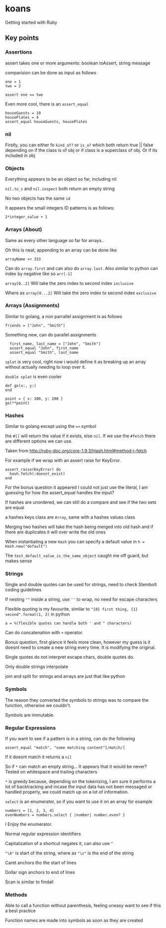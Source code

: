 # koans
Getting started with Ruby


## Key points 

### Assertions

assert takes one or more arguments: boolean toAssert, string message

comparision can be done as input as follows
```
one = 1
two = 2

assert one == two
```

Even more cool, there is an `assert_equal`
```
houseGuests = 10
housePlates = 4
assert_equal houseGuests, housePlates
```

### nil

Firstly, you can either fo `kind_of?` or `is_a?` which both return true || false depending on if the class is of obj or if class is a superclass of obj. Or if its included in obj

### Objects

Everything appears to be an object so far, including nil

`nil.to_s` and `nil.inspect` both return an empty string

No two objects has the same `id`

It appears the small integers ID patterns is as follows:
```
2*integer_value + 1

```

### Arrays (About)

Same as every other language so far for arrays..

Oh this is neat, appending to an array can be done like

```
arrayName << 333

```

Can do `array.first` and can also do `array.last`. Also similar to python can index by negative like so `arr[-1]`

`array[0..2]` Will take the zero index to second index `inclusive`

Where as `array[0...2]` Will take the zero index to second index `exclusive`


### Arrays (Assignments)

Similar to golang, a non parrallel assignment is as follows
```
friends = ["John", "Smith"]
```

Something new, can do parallel assignments

```
  first_name, last_name = ["John", "Smith"]
  assert_equal "John", first_name
  assert_equal "Smith", last_name
```

`splat` is very cool, right now i would define it as breaking up an array without actually needing to loop over it.

`double splat` is even cooler
```
def go(x:, y:)
end

point = { x: 100, y: 200 }
go(**point)
``` 

### Hashes

Similar to golang except using the `=>` symbol

the `#[]` will return the value if it exists, else `nil`. If we use the `#fetch` there are different options we can use.

Taken from http://ruby-doc.org/core-1.9.3/Hash.html#method-i-fetch

For example if we wrap with an assert raise for KeyError.

```
assert_raise(KeyError) do
  hash.fetch(:doesnt_exist)
end
```

For the bonus question it appeared I could not just use the literal, I am guessing for how the assert_equal handles the input?

If hashes are unordered, we can still do a compare and see if the two sets are equal

a hashes keys class are `Array`, same with a hashes values class

Merging two hashes will take the hash being merged into old hash and if there are duplicates it will over write the old ones

When instantiating a new `Hash` you can specify a default value in `h = Hash.new("default")`

The `test_default_value_is_the_same_object` caught me off guard, but makes sense


### Strings

Single and double quotes can be used for strings, need to check Stembolt coding guidelines

If nesting `""` inside a string, use `''` to wrap, no need for escape characters

Flexible quoting is my favourite, similar to `"{0} first thing, {1} second".format(1, 2)` in python

```
a = %(flexible quotes can handle both ' and " characters)
```


Can do concatenation with `+` operator.

Bonus question, first glance it feels more clean, however my guess is it doesnt need to create a new string every time. It is modifying the original.

Single quotes do not interpret escape chars, double quotes do.

Only double strings interpolate

join and split for strings and arrays are just that like python


### Symbols

The reason they converted the symbols to strings was to compare the function, otherwise we couldn't.


Symbols are immutable.

### Regular Expressions


If you want to see if a pattern is in a string, can do the following

```
assert_equal "match", "some matching content"[/match/]

```

If it doesnt match it returns a `nil`

So if `*` can match an empty string... It appears that it would be never? Tested on whitespace and trailing characters

`*` is greedy because, depending on the tokenizing, I am sure it performs a lot of backtracking and incase the input data has not been messaged or handled properly, we could match up on a lot of information.


`select` is an enumerator, so if you want to use it on an array for example

```
numbers = [1, 2, 3, 4]
evenNumbers = numbers.select { |number| number.even? }
```

I Enjoy the enumerator.

Normal regular expression identifiers

Capitalization of a shortcut negates it, can also use `^`

`"\A"` is start of the string, where as `"\z"` is the end of the string


Caret anchors tho the start of lines

Dollar sign anchors to end of lines

Scan is similar to findall

### Methods


Able to call a function without parenthesis, feeling uneasy want to see if this a best practice


Function names are made into symbols as soon as they are created